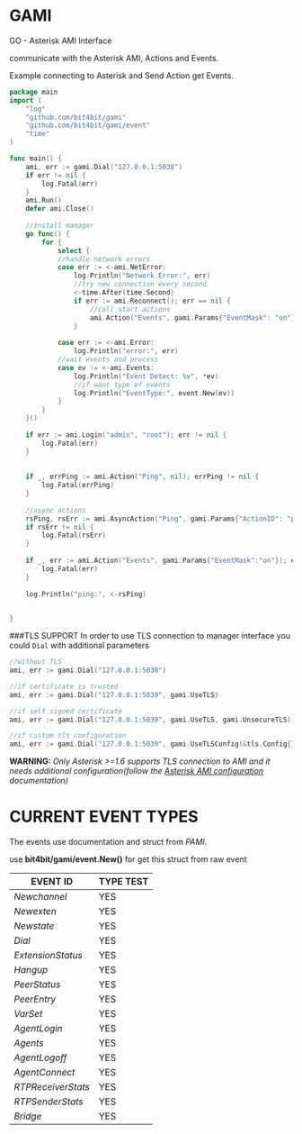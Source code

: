 GAMI
====

GO - Asterisk AMI Interface

communicate with the  Asterisk AMI, Actions and Events.

Example connecting to Asterisk and Send Action get Events.

```go
package main
import (
	"log"
	"github.com/bit4bit/gami"
	"github.com/bit4bit/gami/event"
	"time"
)

func main() {
	ami, err := gami.Dial("127.0.0.1:5038")
	if err != nil {
		log.Fatal(err)
	}
	ami.Run()
	defer ami.Close()
	
	//install manager
	go func() {
		for {
			select {
			//handle network errors
			case err := <-ami.NetError:
				log.Println("Network Error:", err)
				//try new connection every second
				<-time.After(time.Second)
				if err := ami.Reconnect(); err == nil {
					//call start actions
					ami.Action("Events", gami.Params{"EventMask": "on"})
				}
				
			case err := <-ami.Error:
				log.Println("error:", err)
			//wait events and process
			case ev := <-ami.Events:
				log.Println("Event Detect: %v", *ev)
				//if want type of events
				log.Println("EventType:", event.New(ev))
			}
		}
	}()
	
	if err := ami.Login("admin", "root"); err != nil {
		log.Fatal(err)
	}
	
	
	if _, errPing := ami.Action("Ping", nil); errPing != nil {
		log.Fatal(errPing)
	}
	
	//async actions
	rsPing, rsErr := ami.AsyncAction("Ping", gami.Params{"ActionID": "pingo"})
	if rsErr != nil {
		log.Fatal(rsErr)
	}
						
	if _, err := ami.Action("Events", gami.Params{"EventMask":"on"}); err != nil {
		log.Fatal(err)
	}
	
	log.Println("ping:", <-rsPing)
	

}
```

###TLS SUPPORT
In order to use TLS connection to manager interface you could `Dial` with additional parameters
```go
//without TLS
ami, err := gami.Dial("127.0.0.1:5038")

//if certificate is trusted
ami, err := gami.Dial("127.0.0.1:5039", gami.UseTLS)

//if self signed certificate
ami, err := gami.Dial("127.0.0.1:5039", gami.UseTLS, gami.UnsecureTLS)

//if custom tls configuration
ami, err := gami.Dial("127.0.0.1:5039", gami.UseTLSConfig(&tls.Config{}))
```
**WARNING:**
*Only Asterisk >=1.6 supports TLS connection to AMI and
it needs additional configuration(follow the [Asterisk AMI configuration](http://www.asteriskdocs.org/en/3rd_Edition/asterisk-book-html-chunk/AMI-configuration.html) documentation)*

CURRENT EVENT TYPES
====

The events use documentation and struct from *PAMI*.

use **bit4bit/gami/event.New()** for get this struct from raw event

EVENT ID          | TYPE TEST  
----------------  | ---------- 
*Newchannel*      | YES
*Newexten*        | YES
*Newstate*        | YES 
*Dial*            | YES 
*ExtensionStatus* | YES 
*Hangup*          | YES 
*PeerStatus*      | YES
*PeerEntry*	      | YES
*VarSet*          | YES 
*AgentLogin*      | YES
*Agents*          | YES
*AgentLogoff*     | YES
*AgentConnect*    | YES
*RTPReceiverStats* | YES
*RTPSenderStats* | YES
*Bridge* | YES
